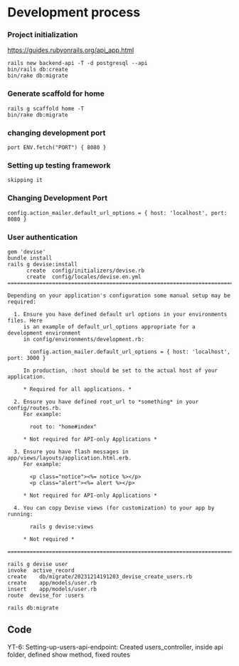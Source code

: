 # Development process

### Project initialization
https://guides.rubyonrails.org/api_app.html
```
rails new backend-api -T -d postgresql --api
bin/rails db:create
bin/rake db:migrate
```

### Generate scaffold for home
```
rails g scaffold home -T
bin/rake db:migrate
```

### changing development port
```
port ENV.fetch("PORT") { 8080 }
```

### Setting up testing framework
```
skipping it
```

### Changing Development Port
```
config.action_mailer.default_url_options = { host: 'localhost', port: 8080 }
```

### User authentication
```
gem 'devise'
bundle install
rails g devise:install
      create  config/initializers/devise.rb
      create  config/locales/devise.en.yml
===============================================================================

Depending on your application's configuration some manual setup may be required:

  1. Ensure you have defined default url options in your environments files. Here
     is an example of default_url_options appropriate for a development environment
     in config/environments/development.rb:

       config.action_mailer.default_url_options = { host: 'localhost', port: 3000 }

     In production, :host should be set to the actual host of your application.

     * Required for all applications. *

  2. Ensure you have defined root_url to *something* in your config/routes.rb.
     For example:

       root to: "home#index"
     
     * Not required for API-only Applications *

  3. Ensure you have flash messages in app/views/layouts/application.html.erb.
     For example:

       <p class="notice"><%= notice %></p>
       <p class="alert"><%= alert %></p>

     * Not required for API-only Applications *

  4. You can copy Devise views (for customization) to your app by running:

       rails g devise:views
       
     * Not required *

===============================================================================
```
```
rails g devise user
invoke  active_record
create    db/migrate/20231214191203_devise_create_users.rb
create    app/models/user.rb
insert    app/models/user.rb
route  devise_for :users
```
```
rails db:migrate
```

## Code

YT-6: Setting-up-users-api-endpoint: Created users_controller, inside api folder, defined show method, fixed routes

